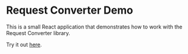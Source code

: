 # Request Converter Demo

This is a small React application that demonstrates how to work with the
Request Converter library.

Try it out [here](https://elastic.github.io/request-converter).
